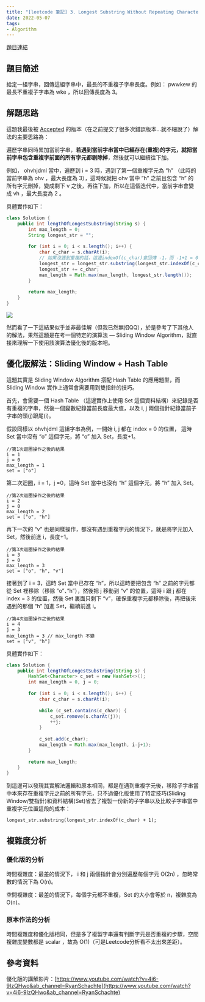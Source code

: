 ```yaml
---
title: "[leetcode 筆記] 3. Longest Substring Without Repeating Characters"
date: 2022-05-07
tags:
- Algorithm
---
```


[題目連結](https://leetcode.com/problems/longest-substring-without-repeating-characters/)

## 題目簡述

給定一組字串，回傳這組字串中，最長的不重複子字串長度。例如： pwwkew 的最長不重複子字串為 wke ，所以回傳長度為 3。

## 解題思路

這題我最後被 [Accepted](https://leetcode.com/submissions/detail/694812433/) 的版本（在之前提交了很多次錯誤版本…就不細說了）解法的主要思路為：

遍歷字串同時累加當前字串，**若遇到當前字串當中已經存在(重複)的字元，就把當前字串包含重複字前面的所有字元都剔除掉**，然後就可以繼續往下加。

例如， ohvhjdml 當中，遍歷到 i = 3 時，遇到了第一個重複字元為 “h” （此時的當前字串為 ohv ，最大長度為 3），這時候就把 ohv 當中 ”h” 之前且包含 “h” 的所有字元刪掉，變成剩下 v 之後，再往下加，所以在這個迭代中，當前字串會變成 vh ，最大長度為 2 。

具體實作如下：

```java
class Solution {
    public int lengthOfLongestSubstring(String s) {
        int max_length = 0;
        String longest_str = "";
        
        for (int i = 0; i < s.length(); i++) {
            char c_char = s.charAt(i);
            // 如果沒遇到重複的話，這邊indexOf(c_char)會回傳 -1，而 -1+1 = 0，所以此時字串不會被刪減
            longest_str = longest_str.substring(longest_str.indexOf(c_char) + 1);
            longest_str += c_char;
            max_length = Math.max(max_length, longest_str.length());
        }
        
        return max_length;
    }
}
```

![](https://cdn-images-1.medium.com/max/4756/1*fvlNHY9JgcM0nsm03RFPvg.png)

然而看了一下這結果似乎並非最佳解（但我已然無招QQ），於是參考了下其他人的解法，果然這題是在考一個特定的演算法 — Sliding Window Algorithm，就直接來理解一下使用該演算法優化後的版本吧。

## 優化版解法：Sliding Window + Hash Table

這題其實是 Sliding Window Algorithm 搭配 Hash Table 的應用題型，而 Sliding Window 實作上通常會需要用到雙指針的技巧。

首先，會需要一個 Hash Table （這邊實作上使用 Set 這個資料結構）來紀錄是否有重複的字串，然後一個變數紀錄當前長度最大值，以及 i, j 兩個指針紀錄當前子字串的頭(j)跟尾(i)。

假設同樣以 ohvhjdml 這組字串為例，一開始 i, j 都在 index = 0 的位置， 這時 Set 當中沒有 “o” 這個字元，將 “o” 加入 Set，長度+1。

    //第1次迴圈操作之後的結果
    i = 1 
    j = 0
    max_length = 1
    set = ["o"]

第二次迴圈，i = 1，j =0，這時 Set 當中也沒有 “h” 這個字元，將 “h” 加入 Set。

    //第2次迴圈操作之後的結果
    i = 2 
    j = 0
    max_length = 2
    set = ["o", "h"]

再下一次的 “v” 也是同樣操作，都沒有遇到重複字元的情況下，就是將字元加入 Set，然後前進 i，長度+1。

    //第3次迴圈操作之後的結果
    i = 3
    j = 0
    max_length = 3
    set = ["o", "h", "v"]

接著到了 i = 3，這時 Set 當中已存在 “h”，所以這時要把包含 “h” 之前的字元都從 Set 裡移除（移除 ”o”、”h”），然後把 j 移動到 “v” 的位置，這時 i 跟 j 都在 index = 3 的位置，然後 Set 裏面只剩下 “v”，確保重複字元都移除後，再把後來遇到的那個 “h” 加進 Set，繼續前進 i。

    //第4次迴圈操作之後的結果
    i = 4
    j = 3
    max_length = 3 // max_length 不變
    set = ["v", "h"]

具體實作如下：

```java
class Solution {
    public int lengthOfLongestSubstring(String s) {
        HashSet<Character> c_set = new HashSet<>();
        int max_length = 0, j = 0;
        
        for (int i = 0; i < s.length(); i++) {
            char c_char = s.charAt(i);
            
            while (c_set.contains(c_char)) {
                c_set.remove(s.charAt(j));
                ++j;
            }
            
            c_set.add(c_char);
            max_length = Math.max(max_length, i-j+1);
        }
        
        return max_length;
    }
}
```

到這邊可以發現其實解法邏輯和原本相同，都是在遇到重複字元後，移除子字串當中本來存在重複字元之前的所有字元，只不過優化版使用了特定技巧(Sliding Window/雙指針)和資料結構(Set)省去了複製一份新的子字串以及比較子字串當中重複字元位置這段的成本：

    longest_str.substring(longest_str.indexOf(c_char) + 1);

## 複雜度分析

### 優化版的分析

時間複雜度：最差的情況下， i 和 j 兩個指針會分別遍歷每個字元 O(2n) ，忽略常數的情況下為 O(n)。

空間複雜度：最差的情況下，每個字元都不重複，Set 的大小會等於 n，複雜度為 O(n)。

### 原本作法的分析

時間複雜度和優化版相同，但是多了複製字串還有判斷字元是否重複的步驟，空間複雜度變數都是 scalar ，故為 O(1)（可是Leetcode分析看不太出來差距）。

## 參考資料

優化版的講解影片：[https://www.youtube.com/watch?v=4i6-9IzQHwo&ab_channel=RyanSchachte](https://www.youtube.com/watch?v=4i6-9IzQHwo&ab_channel=RyanSchachte)

